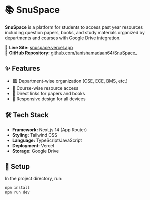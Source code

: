 # 📚 SnuSpace

**SnuSpace** is a platform for students to access past year resources including question papers, books, and study materials organized by departments and courses with Google Drive integration.

🔗 **Live Site:** [snuspace.vercel.app](https://snuspace.vercel.app/)  
🔗 **GitHub Repository:** [github.com/tanishamadaan64/SnuSpace_](https://github.com/tanishamadaan64/SnuSpace_)

## ✨ Features

* 🏛️ Department-wise organization (CSE, ECE, BMS, etc.)
* 📝 Course-wise resource access
* 🔗 Direct links for papers and books  
* 📱 Responsive design for all devices


## 🛠️ Tech Stack

* **Framework:** Next.js 14 (App Router)
* **Styling:** Tailwind CSS  
* **Language:** TypeScript/JavaScript
* **Deployment:** Vercel
* **Storage:** Google Drive

## 🚀 Setup

In the project directory, run:

```bash
npm install
npm run dev
```

